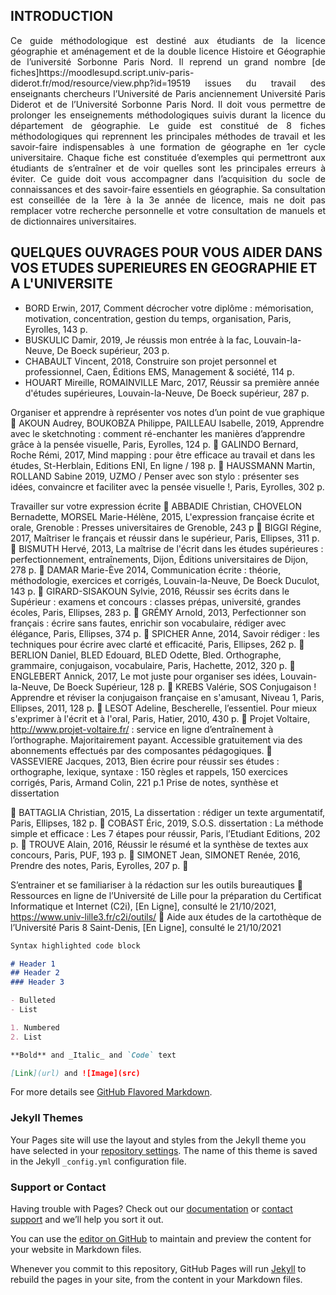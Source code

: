 ## INTRODUCTION 

<span style="text-align: justify; display:block;">
Ce guide méthodologique est destiné aux étudiants de la licence géographie et aménagement et de la double licence Histoire et Géographie de l’université Sorbonne Paris Nord. 
Il reprend un grand nombre [de fiches]https://moodlesupd.script.univ-paris-diderot.fr/mod/resource/view.php?id=19519
issues du travail des enseignants chercheurs l’Université de Paris anciennement Université Paris Diderot et de l’Université Sorbonne Paris Nord.
Il doit vous permettre de prolonger les enseignements méthodologiques suivis durant la licence du département de géographie. 
Le guide est constitué de 8 fiches méthodologiques qui reprennent les principales méthodes de travail et les savoir-faire indispensables à une formation de géographe en 1er cycle universitaire. 
Chaque fiche est constituée d’exemples qui permettront aux étudiants de s’entraîner et de voir quelles sont les principales erreurs à éviter. 
Ce guide doit vous accompagner dans l’acquisition du socle de connaissances et des savoir-faire essentiels en géographie. 
Sa consultation est conseillée de la 1ère à la 3e année de licence, mais ne doit pas remplacer votre recherche personnelle et votre consultation de manuels et de dictionnaires universitaires. </span>

## QUELQUES OUVRAGES POUR VOUS AIDER DANS VOS ETUDES SUPERIEURES EN GEOGRAPHIE ET A L'UNIVERSITE
- BORD Erwin, 2017, Comment décrocher votre diplôme : mémorisation, motivation, concentration, gestion du temps, organisation, Paris, Eyrolles, 143 p.
-	BUSKULIC Damir, 2019, Je réussis mon entrée à la fac, Louvain-la-Neuve, De Boeck supérieur, 203 p.
-	CHABAULT Vincent, 2018, Construire son projet personnel et professionnel, Caen, Éditions EMS, Management & société, 114 p.
-	HOUART Mireille, ROMAINVILLE Marc, 2017, Réussir sa première année d'études supérieures, Louvain-la-Neuve, De Boeck supérieur, 287 p.

Organiser et apprendre à représenter vos notes d’un point de vue graphique
	AKOUN Audrey, BOUKOBZA Philippe, PAILLEAU Isabelle, 2019, Apprendre avec le sketchnoting : comment ré-enchanter les manières d’apprendre grâce à la pensée visuelle, Paris, Eyrolles, 124 p.
	GALINDO Bernard, Roche Rémi, 2017, Mind mapping : pour être efficace au travail et dans les études, St-Herblain, Editions ENI, En ligne / 198 p.
	HAUSSMANN Martin, ROLLAND Sabine 2019, UZMO / Penser avec son stylo : présenter ses idées, convaincre et faciliter avec la pensée visuelle !, Paris, Eyrolles, 302 p.

Travailler sur votre expression écrite
	ABBADIE Christian, CHOVELON Bernadette, MORSEL Marie-Hélène, 2015, L'expression française écrite et orale, Grenoble : Presses universitaires de Grenoble, 243 p
	BIGGI Régine, 2017, Maîtriser le français et réussir dans le supérieur, Paris, Ellipses, 311 p.
	BISMUTH Hervé, 2013, La maîtrise de l'écrit dans les études supérieures : perfectionnement, entraînements, Dijon, Éditions universitaires de Dijon, 278 p.
	DAMAR Marie-Ève 2014, Communication écrite : théorie, méthodologie, exercices et corrigés, Louvain-la-Neuve, De Boeck Duculot, 143 p.
	GIRARD-SISAKOUN Sylvie, 2016, Réussir ses écrits dans le Supérieur : examens et concours : classes prépas, université, grandes écoles, Paris, Ellipses, 283 p.
	GRÉMY Arnold, 2013, Perfectionner son français : écrire sans fautes, enrichir son vocabulaire, rédiger avec élégance, Paris, Ellipses, 374 p.
	SPICHER Anne, 2014, Savoir rédiger : les techniques pour écrire avec clarté et efficacité, Paris, Ellipses, 262 p.
	BERLION Daniel, BLED Edouard, BLED Odette, Bled. Orthographe, grammaire, conjugaison, vocabulaire, Paris, Hachette, 2012, 320 p.
	ENGLEBERT Annick, 2017, Le mot juste pour organiser ses idées, Louvain-la-Neuve, De Boeck Supérieur, 128 p.
	KREBS Valérie, SOS Conjugaison ! Apprendre et réviser la conjugaison française en s'amusant, Niveau 1, Paris, Ellipses, 2011, 128 p.
	LESOT Adeline, Bescherelle, l’essentiel. Pour mieux s'exprimer à l'écrit et à l'oral, Paris, Hatier, 2010, 430 p.
	Projet Voltaire, http://www.projet-voltaire.fr/ : service en ligne d’entraînement à l’orthographe. Majoritairement payant. Accessible gratuitement via des abonnements effectués par des composantes pédagogiques.
	VASSEVIERE Jacques, 2013, Bien écrire pour réussir ses études : orthographe, lexique, syntaxe : 150 règles et rappels, 150 exercices corrigés, Paris, Armand Colin, 221 p.1
Prise de notes, synthèse et dissertation

	BATTAGLIA Christian, 2015, La dissertation : rédiger un texte argumentatif, Paris, Ellipses, 182 p.
	COBAST Éric, 2019, S.O.S. dissertation : La méthode simple et efficace : Les 7 étapes pour réussir, Paris, l’Etudiant Editions, 202 p.
	TROUVE Alain, 2016, Réussir le résumé et la synthèse de textes aux concours, Paris, PUF, 193 p.
	SIMONET Jean, SIMONET Renée, 2016, Prendre des notes, Paris, Eyrolles, 207 p.
	

S’entrainer et se familiariser à la rédaction sur les outils bureautiques 
	Ressources en ligne de l’Université de Lille pour la préparation du Certificat Informatique et Internet (C2i), [En Ligne], consulté le 21/10/2021, https://www.univ-lille3.fr/c2i/outils/ 
	Aide aux études de la cartothèque de l’Université Paris 8 Saint-Denis, [En Ligne], consulté le 21/10/2021


```markdown
Syntax highlighted code block

# Header 1
## Header 2
### Header 3

- Bulleted
- List

1. Numbered
2. List

**Bold** and _Italic_ and `Code` text

[Link](url) and ![Image](src)
```

For more details see [GitHub Flavored Markdown](https://guides.github.com/features/mastering-markdown/).

### Jekyll Themes

Your Pages site will use the layout and styles from the Jekyll theme you have selected in your [repository settings](https://github.com/jdesbo92/guide-methodologique-licence-de-g-ographie/settings/pages). The name of this theme is saved in the Jekyll `_config.yml` configuration file.

### Support or Contact

Having trouble with Pages? Check out our [documentation](https://docs.github.com/categories/github-pages-basics/) or [contact support](https://support.github.com/contact) and we’ll help you sort it out.

You can use the [editor on GitHub](https://github.com/jdesbo92/guide-methodologique-licence-de-g-ographie/edit/gh-pages/index.md) to maintain and preview the content for your website in Markdown files.

Whenever you commit to this repository, GitHub Pages will run [Jekyll](https://jekyllrb.com/) to rebuild the pages in your site, from the content in your Markdown files.
